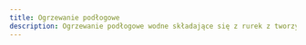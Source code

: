 ```yaml
---
title: Ogrzewanie podłogowe
description: Ogrzewanie podłogowe wodne składające się z rurek z tworzywa sztucznego.
---
```

